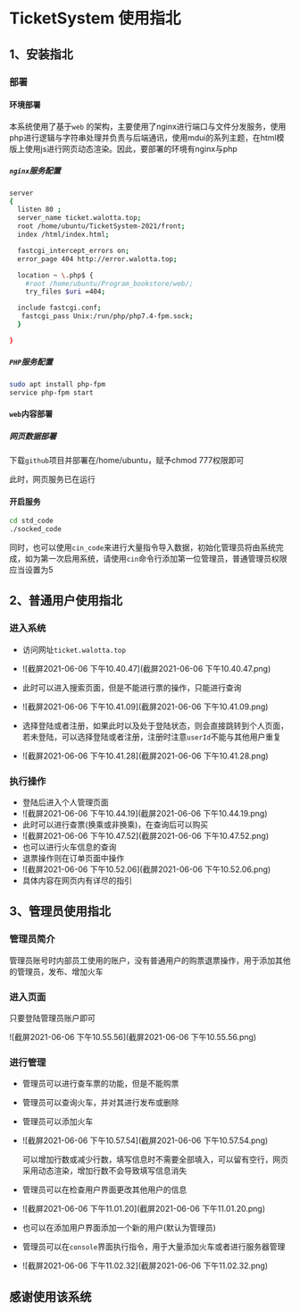 # TicketSystem 使用指北

## 1、安装指北

### 	部署

#### 环境部署

本系统使用了基于`web` 的架构，主要使用了nginx进行端口与文件分发服务，使用php进行逻辑与字符串处理并负责与后端通讯，使用mdui的系列主题，在html模版上使用js进行网页动态渲染。因此，要部署的环境有nginx与php

##### `nginx`服务配置

```bash
server
{
  listen 80 ;
  server_name ticket.walotta.top;
  root /home/ubuntu/TicketSystem-2021/front;
  index /html/index.html;

  fastcgi_intercept_errors on;
  error_page 404 http://error.walotta.top;

  location ~ \.php$ {
    #root /home/ubuntu/Program_bookstore/web/;
    try_files $uri =404;

  include fastcgi.conf;
   fastcgi_pass Unix:/run/php/php7.4-fpm.sock;
  }

}
```

##### `PHP`服务配置

```bash
sudo apt install php-fpm
service php-fpm start
```

#### `web`内容部署

##### 网页数据部署

下载`github`项目并部署在/home/ubuntu，赋予chmod 777权限即可

此时，网页服务已在运行

#### 开启服务

```bash
cd std_code
./socked_code
```

同时，也可以使用`cin_code`来进行大量指令导入数据，初始化管理员将由系统完成，如为第一次启用系统，请使用`cin`命令行添加第一位管理员，普通管理员权限应当设置为5

## 2、普通用户使用指北

### 进入系统

- 访问网址`ticket.walotta.top`

- ![截屏2021-06-06 下午10.40.47](截屏2021-06-06 下午10.40.47.png)

- 此时可以进入搜索页面，但是不能进行票的操作，只能进行查询

- ![截屏2021-06-06 下午10.41.09](截屏2021-06-06 下午10.41.09.png)

- 选择登陆或者注册，如果此时以及处于登陆状态，则会直接跳转到个人页面，若未登陆，可以选择登陆或者注册，注册时注意`userId`不能与其他用户重复

- ![截屏2021-06-06 下午10.41.28](截屏2021-06-06 下午10.41.28.png)

  

### 执行操作

- 登陆后进入个人管理页面
- ![截屏2021-06-06 下午10.44.19](截屏2021-06-06 下午10.44.19.png)
- 此时可以进行查票(换乘或非换乘)，在查询后可以购买
- ![截屏2021-06-06 下午10.47.52](截屏2021-06-06 下午10.47.52.png)
- 也可以进行火车信息的查询
- 退票操作则在订单页面中操作
- ![截屏2021-06-06 下午10.52.06](截屏2021-06-06 下午10.52.06.png)
- 具体内容在网页内有详尽的指引

## 3、管理员使用指北

### 管理员简介

管理员账号时内部员工使用的账户，没有普通用户的购票退票操作，用于添加其他的管理员，发布、增加火车

### 进入页面

只要登陆管理员账户即可

![截屏2021-06-06 下午10.55.56](截屏2021-06-06 下午10.55.56.png)

### 进行管理

- 管理员可以进行查车票的功能，但是不能购票

- 管理员可以查询火车，并对其进行发布或删除

- 管理员可以添加火车

- ![截屏2021-06-06 下午10.57.54](截屏2021-06-06 下午10.57.54.png)

  可以增加行数或减少行数，填写信息时不需要全部填入，可以留有空行，网页采用动态渲染，增加行数不会导致填写信息消失

- 管理员可以在检查用户界面更改其他用户的信息

- ![截屏2021-06-06 下午11.01.20](截屏2021-06-06 下午11.01.20.png)

- 也可以在添加用户界面添加一个新的用户(默认为管理员)

- 管理员可以在`console`界面执行指令，用于大量添加火车或者进行服务器管理

- ![截屏2021-06-06 下午11.02.32](截屏2021-06-06 下午11.02.32.png)



## 感谢使用该系统

